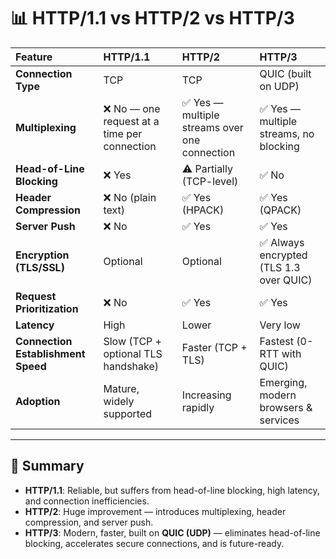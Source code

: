 
# 📊 HTTP/1.1 vs HTTP/2 vs HTTP/3

| Feature                        | **HTTP/1.1**                          | **HTTP/2**                             | **HTTP/3**                          |
|:--------------------------------|:--------------------------------------|:----------------------------------------|:------------------------------------|
| **Connection Type**            | TCP                                    | TCP                                      | QUIC (built on UDP)                  |
| **Multiplexing**               | ❌ No — one request at a time per connection | ✅ Yes — multiple streams over one connection | ✅ Yes — multiple streams, no blocking |
| **Head-of-Line Blocking**       | ❌ Yes                                 | ⚠️ Partially (TCP-level)                | ✅ No                                |
| **Header Compression**          | ❌ No (plain text)                     | ✅ Yes (HPACK)                           | ✅ Yes (QPACK)                       |
| **Server Push**                 | ❌ No                                   | ✅ Yes                                    | ✅ Yes                                |
| **Encryption (TLS/SSL)**        | Optional                               | Optional                                 | ✅ Always encrypted (TLS 1.3 over QUIC) |
| **Request Prioritization**      | ❌ No                                   | ✅ Yes                                    | ✅ Yes                                |
| **Latency**                     | High                                   | Lower                                    | Very low                             |
| **Connection Establishment Speed** | Slow (TCP + optional TLS handshake)    | Faster (TCP + TLS)                       | Fastest (0-RTT with QUIC)            |
| **Adoption**                    | Mature, widely supported               | Increasing rapidly                       | Emerging, modern browsers & services |

---

## 📌 Summary

- **HTTP/1.1**: Reliable, but suffers from head-of-line blocking, high latency, and connection inefficiencies.
- **HTTP/2**: Huge improvement — introduces multiplexing, header compression, and server push.
- **HTTP/3**: Modern, faster, built on **QUIC (UDP)** — eliminates head-of-line blocking, accelerates secure connections, and is future-ready.
